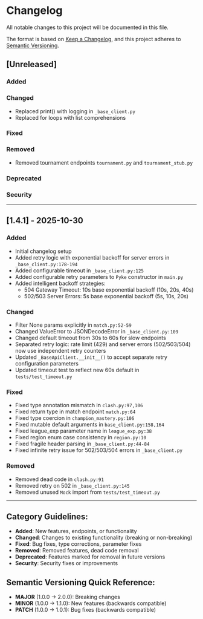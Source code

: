 # Changelog

All notable changes to this project will be documented in this file.

The format is based on [Keep a Changelog](https://keepachangelog.com/en/1.1.0/),
and this project adheres to [Semantic Versioning](https://semver.org/spec/v2.0.0.html).

## [Unreleased]

### Added

### Changed

- Replaced print() with logging in `_base_client.py`
- Replaced for loops with list comprehensions

### Fixed

### Removed

- Removed tournament endpoints `tournament.py` and `tournament_stub.py`

### Deprecated

### Security

---

## [1.4.1] - 2025-10-30

### Added

- Initial changelog setup
- Added retry logic with exponential backoff for server errors in `_base_client.py:178-194`
- Added configurable timeout in `_base_client.py:125`
- Added configurable retry parameters to `Pyke` constructor in `main.py`
- Added intelligent backoff strategies:
  - 504 Gateway Timeout: 10s base exponential backoff (10s, 20s, 40s)
  - 502/503 Server Errors: 5s base exponential backoff (5s, 10s, 20s)

### Changed

- Filter None params explicitly in `match.py:52-59`
- Changed ValueError to JSONDecodeError in `_base_client.py:109`
- Changed default timeout from 30s to 60s for slow endpoints
- Separated retry logic: rate limit (429) and server errors (502/503/504) now use independent retry counters
- Updated `_BaseApiClient.__init__()` to accept separate retry configuration parameters
- Updated timeout test to reflect new 60s default in `tests/test_timeout.py`

### Fixed

- Fixed type annotation mismatch in `clash.py:97,106`
- Fixed return type in match endpoint `match.py:64`
- Fixed type coercion in `champion_mastery.py:106`
- Fixed mutable default arguments in `base_client.py:158,164`
- Fixed league_exp parameter name in `league_exp.py:38`
- Fixed region enum case consistency in `region.py:10`
- Fixed fragile header parsing in `_base_client.py:44-84`
- Fixed infinite retry issue for 502/503/504 errors in `_base_client.py`

### Removed

- Removed dead code in `clash.py:91`
- Removed retry on 502 in `_base_client.py:145`
- Removed unused `Mock` import from `tests/test_timeout.py`

---

## Category Guidelines:

- **Added**: New features, endpoints, or functionality
- **Changed**: Changes to existing functionality (breaking or non-breaking)
- **Fixed**: Bug fixes, type corrections, parameter fixes
- **Removed**: Removed features, dead code removal
- **Deprecated**: Features marked for removal in future versions
- **Security**: Security fixes or improvements

## Semantic Versioning Quick Reference:

- **MAJOR** (1.0.0 → 2.0.0): Breaking changes
- **MINOR** (1.0.0 → 1.1.0): New features (backwards compatible)
- **PATCH** (1.0.0 → 1.0.1): Bug fixes (backwards compatible)
